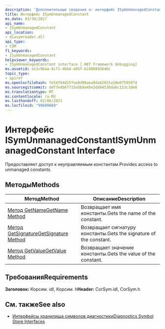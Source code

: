 ```yaml
---
description: 'Дополнительные сведения о: интерфейс ISymUnmanagedConstant'
title: Интерфейс ISymUnmanagedConstant
ms.date: 03/30/2017
api_name:
- ISymUnmanagedConstant
api_location:
- diasymreader.dll
api_type:
- COM
f1_keywords:
- ISymUnmanagedConstant
helpviewer_keywords:
- ISymUnmanagedConstant interface [.NET Framework debugging]
ms.assetid: e11c9baa-4cf1-4bb4-a95f-b1908893b46c
topic_type:
- apiref
ms.openlocfilehash: fe54f84d25fee0d98aea9da82655a10e07595974
ms.sourcegitcommit: ddf7edb67715a5b9a45e3dd44536dabc153c1de0
ms.translationtype: MT
ms.contentlocale: ru-RU
ms.lasthandoff: 02/06/2021
ms.locfileid: "99689668"
---
```

# <a name="isymunmanagedconstant-interface"></a><span data-ttu-id="3702c-103">Интерфейс ISymUnmanagedConstant</span><span class="sxs-lookup"><span data-stu-id="3702c-103">ISymUnmanagedConstant Interface</span></span>

<span data-ttu-id="3702c-104">Предоставляет доступ к неуправляемым константам.</span><span class="sxs-lookup"><span data-stu-id="3702c-104">Provides access to unmanaged constants.</span></span>  
  
## <a name="methods"></a><span data-ttu-id="3702c-105">Методы</span><span class="sxs-lookup"><span data-stu-id="3702c-105">Methods</span></span>  
  
|<span data-ttu-id="3702c-106">Метод</span><span class="sxs-lookup"><span data-stu-id="3702c-106">Method</span></span>|<span data-ttu-id="3702c-107">Описание</span><span class="sxs-lookup"><span data-stu-id="3702c-107">Description</span></span>|  
|------------|-----------------|  
|[<span data-ttu-id="3702c-108">Метод GetName</span><span class="sxs-lookup"><span data-stu-id="3702c-108">GetName Method</span></span>](isymunmanagedconstant-getname-method.md)|<span data-ttu-id="3702c-109">Возвращает имя константы.</span><span class="sxs-lookup"><span data-stu-id="3702c-109">Gets the name of the constant.</span></span>|  
|[<span data-ttu-id="3702c-110">Метод GetSignature</span><span class="sxs-lookup"><span data-stu-id="3702c-110">GetSignature Method</span></span>](isymunmanagedconstant-getsignature-method.md)|<span data-ttu-id="3702c-111">Возвращает сигнатуру константы.</span><span class="sxs-lookup"><span data-stu-id="3702c-111">Gets the signature of the constant.</span></span>|  
|[<span data-ttu-id="3702c-112">Метод GetValue</span><span class="sxs-lookup"><span data-stu-id="3702c-112">GetValue Method</span></span>](isymunmanagedconstant-getvalue-method.md)|<span data-ttu-id="3702c-113"> Возвращает значение константы.</span><span class="sxs-lookup"><span data-stu-id="3702c-113">Gets the value of the constant.</span></span>|  
  
## <a name="requirements"></a><span data-ttu-id="3702c-114">Требования</span><span class="sxs-lookup"><span data-stu-id="3702c-114">Requirements</span></span>  

 <span data-ttu-id="3702c-115">**Заголовок:** Корсим. idl, Корсим. h</span><span class="sxs-lookup"><span data-stu-id="3702c-115">**Header:** CorSym.idl, CorSym.h</span></span>  
  
## <a name="see-also"></a><span data-ttu-id="3702c-116">См. также</span><span class="sxs-lookup"><span data-stu-id="3702c-116">See also</span></span>

- [<span data-ttu-id="3702c-117">Интерфейсы хранилища символов диагностики</span><span class="sxs-lookup"><span data-stu-id="3702c-117">Diagnostics Symbol Store Interfaces</span></span>](diagnostics-symbol-store-interfaces.md)

